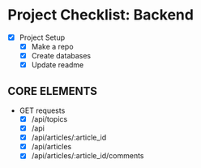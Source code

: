 # Project Checklist: Backend

- [x] Project Setup
	- [x] Make a repo
	- [x] Create databases
	- [x] Update readme

## CORE ELEMENTS

- GET requests
	- [x] /api/topics
	- [x] /api
	- [x] /api/articles/:article_id
	- [x] /api/articles
	- [x] /api/articles/:article_id/comments 
